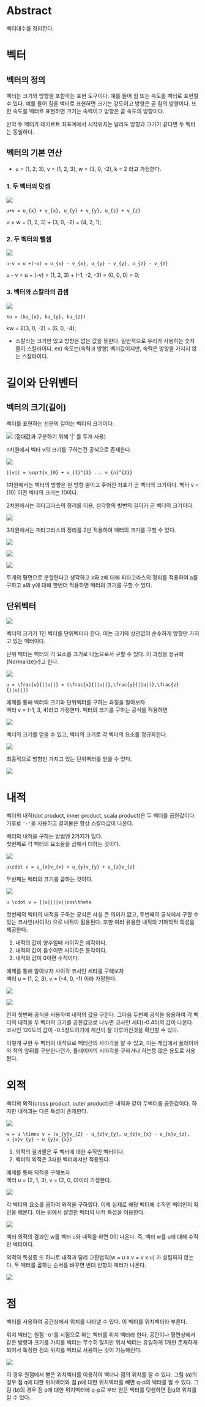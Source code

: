 # Abstract

벡터대수를 정리한다.

# 벡터

## 벡터의 정의

벡터는 크기와 방향을 포함하는 표현 도구이다. 예를 들어 힘 또는 속도를 벡터로 표현할 수 있다.
예를 들어 힘을 벡터로 표현하면 크기는 강도이고 방향은 곧 힘의 방향이다. 또한 속도를 벡터로
표현하면 크기는 속력이고 방향은 곧 속도의 방향이다.

만약 두 벡터가 데카르트 좌표계에서 시작위치는 달라도 방향과 크기가 같다면
두 벡터는 동일하다.

## 벡터의 기본 연산

+ u = (1, 2, 3), v = (1, 2, 3), w = (3, 0, -2), k = 2 라고 가정한다.

### 1. 두 벡터의 덧셈 <br>

![](./Images/vector_add.PNG) <br>

```
u+v = u_{x} + v_{x}, u_{y} + v_{y}, u_{z} + v_{z}
```

u + w = (1, 2, 3) + (3, 0, -2) = (4, 2, 1);

### 2. 두 벡터의 뺄셈 <br>

![](./Images/vector_sub.png) <br>

```
u-v = u +(-v) = u_{x} - v_{x}, u_{y} - v_{y}, u_{z} - v_{z}
```

u - v = u + (-v) = (1, 2, 3) + (-1, -2, -3) = (0, 0, 0) = 0;

### 3. 벡터와 스칼라의 곱셈 <br>

![](./Images/scalar_mul.PNG) <br>

```
ku = (ku_{x}, ku_{y}, ku_{z})
```

kw = 2(3, 0, -2) = (6, 0, -4);

+ 스칼라는 크기만 있고 방향은 없는 값을 뜻한다. 일반적으로 우리가 사용하는 숫자들이 스칼라이다. ex) 속도는(속력과 방향) 벡터값이지만, 속력은 방향을 가지지 않는 스칼라이다.

# 길이와 단위벤터

## 벡터의 크기(길이)

벡터를 표현하는 선분의 길이는 벡터의 크기이다. <br>

![](./Images/vector_mag.png) (절대값과 구분하기 위해 '|' 를 두개 사용)<br>

n차원에서 벡터 v의 크기를 구하는건 공식으로 존재한다. <br>

![](./Images/vector_mag_formula.png) <br>

```
||v|| = \sqrt{v_{0} + v_{1}^{2} ... v_{n}^{2}}
```

1차원에서는 벡터의 방향은 한 방향 뿐이고 주어진 좌표가 곧 벡터의 크기이다.
벡터 v = (10) 이면 벡터의 크기는 10이다.

2차원에서는 피타고라스의 정리를 이용, 삼각형의 빗변의 길이가 곧 벡터의 크기이다.<br>

![](./Images/vec2_mag.PNG)

3차원에서는 피타고라스의 정리를 2번 적용하여 벡터의 크기를 구할 수 있다.

![](./Images/vec3_mag.PNG) <br>

![](./Images/vec3_mag_2.PNG) <br>

![](./Images/vec3_mag_1.PNG) <br>

두개의 평면으로 분할한다고 생각하고 x와 z에 대해 피타고라스의 정리를 적용하여 a를 구하고 a와 y에 대해 한번더 적용하면 벡터의 크기를 구할 수 있다.

## 단위벡터

![](./Images/unit_vec.PNG) <br>

벡터의 크기가 1인 벡터를 단위벡터라 한다. 이는 크기와 상관없이 순수하게 방향만 가지고 있는 벡터이다.

단위 벡터는 벡터의 각 요소를 크기로 나눔으로서 구할 수 있다. 이 과정을 정규화(Normalize)라고 한다.

![](./Images/unit_vec_formula.PNG) <br>

```
u = \frac{u}{||u||} = (\frac{x}{||u||},\frac{y}{||u||},\frac{z}{||u||})
```

예제를 통해 벡터의 크기와 단위벡터를 구하는 과정을 알아보자 <br>
벡터 v = (-1, 3, 4)라고 가정한다. 벡터의 크기를 구하는 공식을 적용하면

![](./Images/ex_vec_mag.PNG) <br>

벡터의 크기를 얻을 수 있고, 벡터의 크기로 각 벡터의 요소를 정규화한다.

![](./Images/ex_unit_vec.PNG) <br>

최종적으로 방향만 가지고 있는 단위벡터를 얻을 수 있다.

![](./Images/ex_unit_vec_fin.PNG)

# 내적

벡터의 내적(dot product, inner product, scala product)은 두 벡터를 곱한값이다. 기호로 `'·'`을 사용하고 결과물은 항상 스칼라값이 나온다.

벡터의 내적을 구하는 방법엔 2가지가 있다.<br>
첫번째로 각 벡터의 요소들을 곱해서 더하는 것이다.<br>

![](./Images/vec_dot_product.PNG)

```
u\cdot v = u_{x}v_{x} + u_{y}v_{y} + u_{z}v_{z}
```

두번째는 벡터의 크기를 곱하는 것이다.<br>

![](./Images/vec_dot_product2.PNG)

```
u \cdot v = ||u||||v||cos\theta
```

첫번째의 벡터의 내적을 구하는 공식은 사실 큰 의미가 없고, 두번째의 공식에서 구할 수 있는 코사인(사이각) 으로 내적이 활용된다. 또한 여러 유용한 내적의 기하학적 특성을 제공한다.

1. 내적의 값이 양수일때 사이각은 예각이다.
2. 내적의 값이 음수이면 사이각은 둔각이다.
3. 내적의 값이 0이면 수직이다.

예제를 통해 알아보자 사이각 코사인 세타를 구해보자<br>
벡터 u = (1, 2, 3), v = (-4, 0, -1) 이라 가정한다.

![](./Images/dot_prod2.PNG)

![](./Images/dot_prod3.PNG)

먼저 첫번째 공식을 사용하여 내적의 값을 구한다. 그다음 두번째 공식을 응용하여 각 벡터의 내적을 두 벡터의 크기를 곱한값으로 나누면 코사인 세타(-0.45)의 값이 나온다.
코사인 120도의 값이 -0.5정도이기에 계산이 잘 이루어진것을 확인할 수 있다.

이렇게 구한 두 벡터의 내적으로 벡터간의 사이각을 알 수 있고, 이는 게임에서 플레이어와 적의 앞뒤를 구분한다던가, 플레이어의 시야각을 구하거나 하는등 많은 용도로 사용 된다.

# 외적

벡터의 외적(cross product, outer product)은 내적과 같이 두벡터를 곱한값이다. 하지만 내적과는 다른 특성이 존재한다.

![](./Images/cross_prod.PNG)

```
w = u \times v = (u_{y}v_{Z} - u_{z}v_{y}, u_{z}v_{x} - u_{x}v_{z}, u_{x}v_{y} - u_{y}v_{x})
```

1. 외적의 결과물은 두 벡터에 대한 수직인 벡터이다.
2. 벡터의 외적은 3차원 벡터에서만 적용된다.

예제를 통해 외적을 구해보자<br>
벡터 u = (2, 1, 3), v = (2, 0, 0)이라 가정한다.

![](./Images/cross_prod2.PNG)<br>

각 벡터의 요소를 곱하여 외적을 구하였다. 이제 실제로 해당 벡터에 수직인 벡터인지 확인을 해본다. 이는 위에서 설명한 벡터의 내적 특성을 이용한다.

![](./Images/cross_prod4.PNG) <br>

벡터 외적의 결과인 w를 벡터 u와 내적을 하면 0이 나온다. 즉, 벡터 w를 u에 대해 수직인 벡터이다. <br>

외적의 특성중 또 하나로 내적과 달리 교환법칙(w = u x v = v x u) 가 성립하지 않는다. 두 벡터를 곱하는 순서를 바꾸면 반대 반향의 벡터가 나온다. <br>

![](./Images/cross_prod3.PNG)

# 점

벡터를 사용하여 공간상에서 위치를 나타낼 수 있다. 이 벡터를 위치벡터라 부른다.

위치 벡터는 원점 `'O'`를 시점으로 하는 벡터를 위치 벡터라 한다. 공간이나 평면상에서 같은 방향과 크기를 가지를 벡터는 무수히 많지만 위치 벡터는 유일하게 1개만 존재하게 되어서 특정한 점의 위치를 벡터로 사용하는 것이 가능해진다.

![](./Images/vec_pos2.PNG)

이 경우 원점에서 뻗은 위치벡터를 이용하여 벡터나 점의 위치를 알 수 있다.
그림 (a)의 경우 점 q에 대한 위치벡터와 점 p에 대한 위치벡터를 빼면 q-p의 벡터를 알 수 있다. 그림 (b)의 경우 점 p에 대한 위치벡터에 q-p로 부터 얻은 백터를 덧셈하면 점q의 위치를 알 수 있다.
